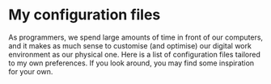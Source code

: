 My configuration files
=====

As programmers, we spend large amounts of time in front of our
computers, and it makes as much sense to customise (and optimise) our
digital work environment as our physical one.  Here is a list of
configuration files tailored to my own preferences.  If you look
around, you may find some inspiration for your own.
